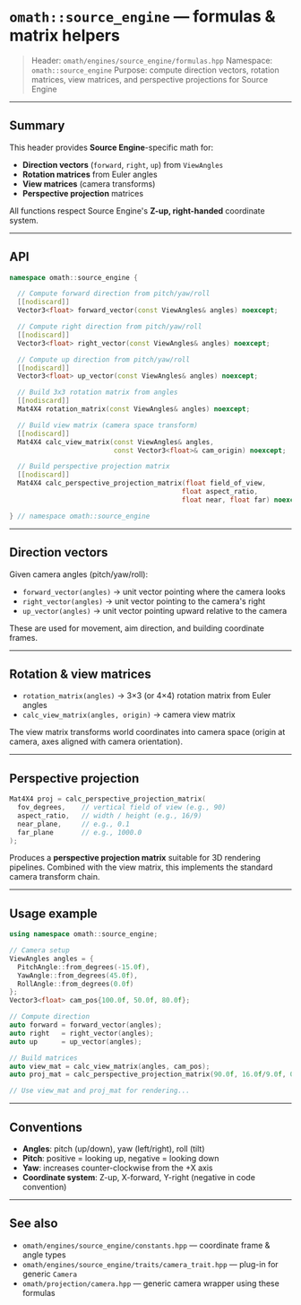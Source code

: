 # `omath::source_engine` — formulas & matrix helpers

> Header: `omath/engines/source_engine/formulas.hpp`
> Namespace: `omath::source_engine`
> Purpose: compute direction vectors, rotation matrices, view matrices, and perspective projections for Source Engine

---

## Summary

This header provides **Source Engine**-specific math for:

* **Direction vectors** (`forward`, `right`, `up`) from `ViewAngles`
* **Rotation matrices** from Euler angles
* **View matrices** (camera transforms)
* **Perspective projection** matrices

All functions respect Source Engine's **Z-up, right-handed** coordinate system.

---

## API

```cpp
namespace omath::source_engine {

  // Compute forward direction from pitch/yaw/roll
  [[nodiscard]]
  Vector3<float> forward_vector(const ViewAngles& angles) noexcept;

  // Compute right direction from pitch/yaw/roll
  [[nodiscard]]
  Vector3<float> right_vector(const ViewAngles& angles) noexcept;

  // Compute up direction from pitch/yaw/roll
  [[nodiscard]]
  Vector3<float> up_vector(const ViewAngles& angles) noexcept;

  // Build 3x3 rotation matrix from angles
  [[nodiscard]]
  Mat4X4 rotation_matrix(const ViewAngles& angles) noexcept;

  // Build view matrix (camera space transform)
  [[nodiscard]]
  Mat4X4 calc_view_matrix(const ViewAngles& angles,
                          const Vector3<float>& cam_origin) noexcept;

  // Build perspective projection matrix
  [[nodiscard]]
  Mat4X4 calc_perspective_projection_matrix(float field_of_view,
                                           float aspect_ratio,
                                           float near, float far) noexcept;

} // namespace omath::source_engine
```

---

## Direction vectors

Given camera angles (pitch/yaw/roll):

* `forward_vector(angles)` → unit vector pointing where the camera looks
* `right_vector(angles)` → unit vector pointing to the camera's right
* `up_vector(angles)` → unit vector pointing upward relative to the camera

These are used for movement, aim direction, and building coordinate frames.

---

## Rotation & view matrices

* `rotation_matrix(angles)` → 3×3 (or 4×4) rotation matrix from Euler angles
* `calc_view_matrix(angles, origin)` → camera view matrix

The view matrix transforms world coordinates into camera space (origin at camera, axes aligned with camera orientation).

---

## Perspective projection

```cpp
Mat4X4 proj = calc_perspective_projection_matrix(
  fov_degrees,    // vertical field of view (e.g., 90)
  aspect_ratio,   // width / height (e.g., 16/9)
  near_plane,     // e.g., 0.1
  far_plane       // e.g., 1000.0
);
```

Produces a **perspective projection matrix** suitable for 3D rendering pipelines. Combined with the view matrix, this implements the standard camera transform chain.

---

## Usage example

```cpp
using namespace omath::source_engine;

// Camera setup
ViewAngles angles = {
  PitchAngle::from_degrees(-15.0f),
  YawAngle::from_degrees(45.0f),
  RollAngle::from_degrees(0.0f)
};
Vector3<float> cam_pos{100.0f, 50.0f, 80.0f};

// Compute direction
auto forward = forward_vector(angles);
auto right   = right_vector(angles);
auto up      = up_vector(angles);

// Build matrices
auto view_mat = calc_view_matrix(angles, cam_pos);
auto proj_mat = calc_perspective_projection_matrix(90.0f, 16.0f/9.0f, 0.1f, 1000.0f);

// Use view_mat and proj_mat for rendering...
```

---

## Conventions

* **Angles**: pitch (up/down), yaw (left/right), roll (tilt)
* **Pitch**: positive = looking up, negative = looking down
* **Yaw**: increases counter-clockwise from the +X axis
* **Coordinate system**: Z-up, X-forward, Y-right (negative in code convention)

---

## See also

* `omath/engines/source_engine/constants.hpp` — coordinate frame & angle types
* `omath/engines/source_engine/traits/camera_trait.hpp` — plug-in for generic `Camera`
* `omath/projection/camera.hpp` — generic camera wrapper using these formulas
